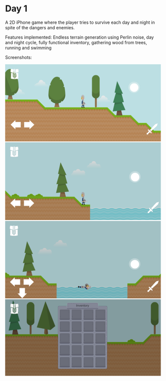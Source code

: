 # Day 1

A 2D iPhone game where the player tries to survive each day and night in spite of the dangers and enemies. 

Features implemented: Endless terrain generation using Perlin noise, day and night cycle, fully functional inventory, gathering wood from trees, running and swimming

Screenshots:

![Alt text](/Images/Image1.png?raw=true)
![Alt text](/Images/Image2.png?raw=true)
![Alt text](/Images/Image3.png?raw=true)
![Alt text](/Images/Image4.png?raw=true)

